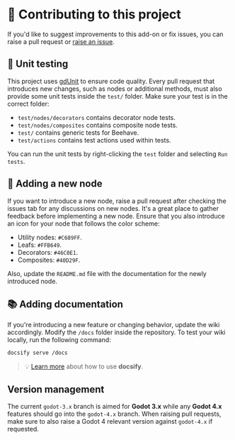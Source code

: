# 🍻 Contributing to this project

If you'd like to suggest improvements to this add-on or fix issues, you can raise a pull request or [raise an issue](https://github.com/bitbrain/beehave/issues).

## 🧪 Unit testing

This project uses [gdUnit](https://github.com/MikeSchulze/gdUnit4) to ensure code quality. Every pull request that introduces new changes, such as nodes or additional methods, must also provide some unit tests inside the `test/` folder. Make sure your test is in the correct folder:

- `test/nodes/decorators` contains decorator node tests.
- `test/nodes/composites` contains composite node tests.
- `test/` contains generic tests for Beehave.
- `test/actions` contains test actions used within tests.

You can run the unit tests by right-clicking the `test` folder and selecting `Run tests`.

## 🐝 Adding a new node

If you want to introduce a new node, raise a pull request after checking the issues tab for any discussions on new nodes. It's a great place to gather feedback before implementing a new node. Ensure that you also introduce an icon for your node that follows the color scheme:

- Utility nodes: `#C689FF`.
- Leafs: `#FFB649`.
- Decorators: `#46C0E1`.
- Composites: `#40D29F`.

Also, update the `README.md` file with the documentation for the newly introduced node.

## 📚 Adding documentation

If you're introducing a new feature or changing behavior, update the wiki accordingly. Modify the `/docs` folder inside the repository. To test your wiki locally, run the following command:
```bash
docsify serve /docs
```
> 💡 [Learn more](https://docsify.js.org/#/?id=docsify) about how to use **docsify**.

## Version management

The current `godot-3.x` branch is aimed for **Godot 3.x** while any **Godot 4.x** features should go into the `godot-4.x` branch. When raising pull requests, make sure to also raise a Godot 4 relevant version against `godot-4.x` if requested.
